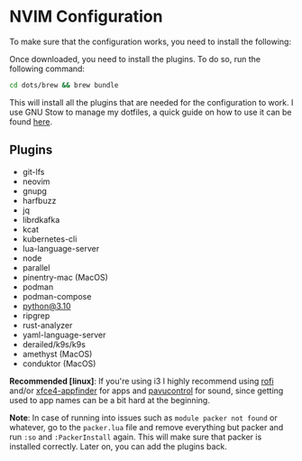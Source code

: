 # NVIM Configuration

To make sure that the configuration works, you need to install the following:

Once downloaded, you need to install the plugins. To do so, run the following command:

```bash
cd dots/brew && brew bundle
```

This will install all the plugins that are needed for the configuration to work. I use GNU Stow to manage my dotfiles,
a quick guide on how to use it can be found [here](https://www.youtube.com/watch?v=90xMTKml9O0&t=1s&ab_channel=chris%40machine).


## Plugins

- git-lfs
- neovim
- gnupg
- harfbuzz
- jq
- librdkafka
- kcat
- kubernetes-cli
- lua-language-server
- node
- parallel
- pinentry-mac (MacOS)
- podman
- podman-compose
- python@3.10
- ripgrep
- rust-analyzer
- yaml-language-server
- derailed/k9s/k9s
- amethyst (MacOS)
- conduktor (MacOS)

**Recommended [linux]**: If you're using i3 I highly recommend using [rofi](https://github.com/davatorium/rofi) and/or [xfce4-appfinder](https://gitlab.xfce.org/xfce/xfce4-appfinder) for apps and [pavucontrol](https://freedesktop.org/software/pulseaudio/pavucontrol/) for sound, since getting used to app names can be a bit hard at the beginning.  

**Note**: In case of running into issues such as `module packer not found` or whatever, go to the `packer.lua` file and remove everything but packer and run `:so` and `:PackerInstall` again. This will make sure that packer is installed correctly. Later on, you can add the plugins back.
